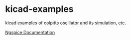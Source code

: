 # kicad-examples
kicad examples of colpitts oscillator and its simulation, etc.

[Ngspice Documentation](https://ngspice.sourceforge.io/docs.html)
